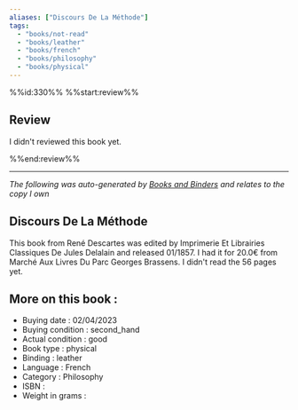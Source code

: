```yaml
---
aliases: ["Discours De La Méthode"] 
tags: 
  - "books/not-read" 
  - "books/leather" 
  - "books/french"
  - "books/philosophy"
  - "books/physical"
---
```

%%id:330%%
%%start:review%%
## Review
I didn't reviewed this book yet. 

%%end:review%%

---
_The following was auto-generated by [Books and Binders](Books%20and%20Binders.md) and relates to the copy I own_
## Discours De La Méthode
This book from René Descartes was edited by Imprimerie Et Librairies Classiques De Jules Delalain and released 01/1857. I had it for 20.0€ from Marché Aux Livres Du Parc Georges Brassens. I didn't read the 56 pages yet.

## More on this book :
- Buying date : 02/04/2023
- Buying condition : second_hand
- Actual condition : good
- Book type : physical
- Binding : leather
- Language : French
- Category : Philosophy
- ISBN : 
- Weight in grams : 
